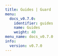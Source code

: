 ```yaml
---
title: Guides | Guard
menu:
  docs_v0.7.0:
    identifier: guides
    name: Guides
    weight: 40
menu_name: docs_v0.7.0
info:
  version: v0.7.0
---
```


